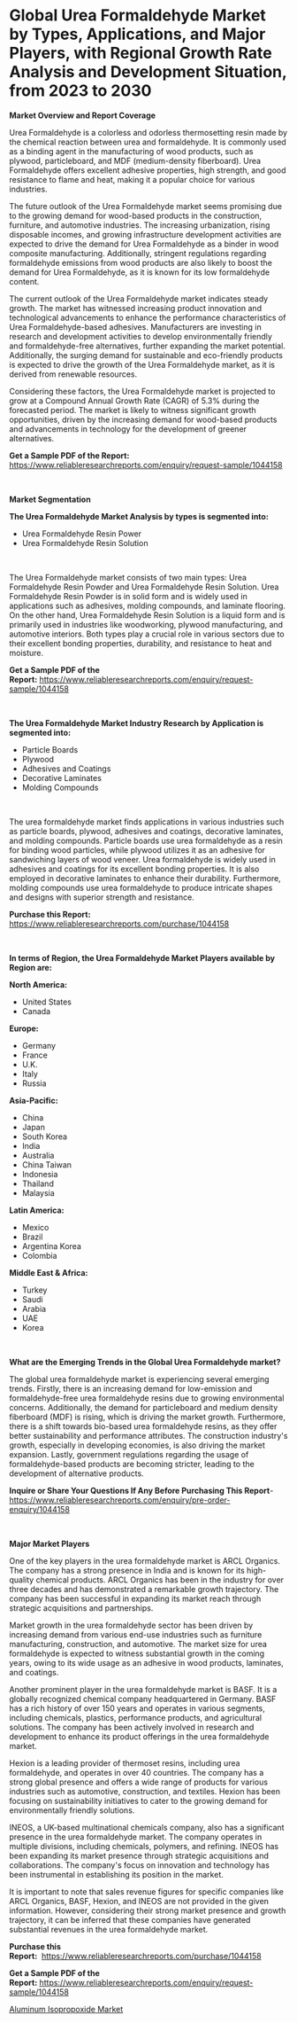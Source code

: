 <p><h1>Global Urea Formaldehyde Market by Types, Applications, and Major Players, with Regional Growth Rate Analysis and Development Situation, from 2023 to 2030</h1></p><p><strong>Market Overview and Report Coverage</strong></p>
<p><p>Urea Formaldehyde is a colorless and odorless thermosetting resin made by the chemical reaction between urea and formaldehyde. It is commonly used as a binding agent in the manufacturing of wood products, such as plywood, particleboard, and MDF (medium-density fiberboard). Urea Formaldehyde offers excellent adhesive properties, high strength, and good resistance to flame and heat, making it a popular choice for various industries.</p><p>The future outlook of the Urea Formaldehyde market seems promising due to the growing demand for wood-based products in the construction, furniture, and automotive industries. The increasing urbanization, rising disposable incomes, and growing infrastructure development activities are expected to drive the demand for Urea Formaldehyde as a binder in wood composite manufacturing. Additionally, stringent regulations regarding formaldehyde emissions from wood products are also likely to boost the demand for Urea Formaldehyde, as it is known for its low formaldehyde content.</p><p>The current outlook of the Urea Formaldehyde market indicates steady growth. The market has witnessed increasing product innovation and technological advancements to enhance the performance characteristics of Urea Formaldehyde-based adhesives. Manufacturers are investing in research and development activities to develop environmentally friendly and formaldehyde-free alternatives, further expanding the market potential. Additionally, the surging demand for sustainable and eco-friendly products is expected to drive the growth of the Urea Formaldehyde market, as it is derived from renewable resources.</p><p>Considering these factors, the Urea Formaldehyde market is projected to grow at a Compound Annual Growth Rate (CAGR) of 5.3% during the forecasted period. The market is likely to witness significant growth opportunities, driven by the increasing demand for wood-based products and advancements in technology for the development of greener alternatives.</p></p>
<p><strong>Get a Sample PDF of the Report:</strong> <a href="https://www.reliableresearchreports.com/enquiry/request-sample/1044158">https://www.reliableresearchreports.com/enquiry/request-sample/1044158</a></p>
<p>&nbsp;</p>
<p><strong>Market Segmentation</strong></p>
<p><strong>The Urea Formaldehyde Market Analysis by types is segmented into:</strong></p>
<p><ul><li>Urea Formaldehyde Resin Power</li><li>Urea Formaldehyde Resin Solution</li></ul></p>
<p>&nbsp;</p>
<p><p>The Urea Formaldehyde market consists of two main types: Urea Formaldehyde Resin Powder and Urea Formaldehyde Resin Solution. Urea Formaldehyde Resin Powder is in solid form and is widely used in applications such as adhesives, molding compounds, and laminate flooring. On the other hand, Urea Formaldehyde Resin Solution is a liquid form and is primarily used in industries like woodworking, plywood manufacturing, and automotive interiors. Both types play a crucial role in various sectors due to their excellent bonding properties, durability, and resistance to heat and moisture.</p></p>
<p><strong>Get a Sample PDF of the Report:</strong>&nbsp;<a href="https://www.reliableresearchreports.com/enquiry/request-sample/1044158">https://www.reliableresearchreports.com/enquiry/request-sample/1044158</a></p>
<p>&nbsp;</p>
<p><strong>The Urea Formaldehyde Market Industry Research by Application is segmented into:</strong></p>
<p><ul><li>Particle Boards</li><li>Plywood</li><li>Adhesives and Coatings</li><li>Decorative Laminates</li><li>Molding Compounds</li></ul></p>
<p>&nbsp;</p>
<p><p>The urea formaldehyde market finds applications in various industries such as particle boards, plywood, adhesives and coatings, decorative laminates, and molding compounds. Particle boards use urea formaldehyde as a resin for binding wood particles, while plywood utilizes it as an adhesive for sandwiching layers of wood veneer. Urea formaldehyde is widely used in adhesives and coatings for its excellent bonding properties. It is also employed in decorative laminates to enhance their durability. Furthermore, molding compounds use urea formaldehyde to produce intricate shapes and designs with superior strength and resistance.</p></p>
<p><strong>Purchase this Report:</strong>&nbsp; <a href="https://www.reliableresearchreports.com/purchase/1044158">https://www.reliableresearchreports.com/purchase/1044158</a></p>
<p>&nbsp;</p>
<p><strong>In terms of Region, the Urea Formaldehyde Market Players available by Region are:</strong></p>
<p>
    <p> <strong> North America: </strong>
        <ul>
            <li>United States</li>
            <li>Canada</li>
        </ul>
        </p> 
    <p> <strong> Europe: </strong>
        <ul>
            <li>Germany</li>
            <li>France</li>
            <li>U.K.</li>
            <li>Italy</li>
            <li>Russia</li>
        </ul>
        </p> 
    <p> <strong> Asia-Pacific: </strong>
        <ul>
            <li>China</li>
            <li>Japan</li>
            <li>South Korea</li>
            <li>India</li>
            <li>Australia</li>
            <li>China Taiwan</li>
            <li>Indonesia</li>
            <li>Thailand</li>
            <li>Malaysia</li>
        </ul>
        </p> 
    <p> <strong> Latin America: </strong>
        <ul>
            <li>Mexico</li>
            <li>Brazil</li>
            <li>Argentina Korea</li>
            <li>Colombia</li>
        </ul>
        </p> 
    <p> <strong> Middle East & Africa: </strong>
        <ul>
            <li>Turkey</li>
            <li>Saudi</li>
            <li>Arabia</li>
            <li>UAE</li>
            <li>Korea</li>
        </ul>
    </p>
    </p>
<p>&nbsp;</p>
<p><strong>What are the Emerging Trends in the Global Urea Formaldehyde market?</strong></p>
<p><p>The global urea formaldehyde market is experiencing several emerging trends. Firstly, there is an increasing demand for low-emission and formaldehyde-free urea formaldehyde resins due to growing environmental concerns. Additionally, the demand for particleboard and medium density fiberboard (MDF) is rising, which is driving the market growth. Furthermore, there is a shift towards bio-based urea formaldehyde resins, as they offer better sustainability and performance attributes. The construction industry's growth, especially in developing economies, is also driving the market expansion. Lastly, government regulations regarding the usage of formaldehyde-based products are becoming stricter, leading to the development of alternative products.</p></p>
<p><strong>Inquire or Share Your Questions If Any Before Purchasing This Report</strong>- <a href="https://www.reliableresearchreports.com/enquiry/pre-order-enquiry/1044158">https://www.reliableresearchreports.com/enquiry/pre-order-enquiry/1044158</a></p>
<p>&nbsp;</p>
<p><strong>Major Market Players</strong></p>
<p><p>One of the key players in the urea formaldehyde market is ARCL Organics. The company has a strong presence in India and is known for its high-quality chemical products. ARCL Organics has been in the industry for over three decades and has demonstrated a remarkable growth trajectory. The company has been successful in expanding its market reach through strategic acquisitions and partnerships.</p><p>Market growth in the urea formaldehyde sector has been driven by increasing demand from various end-use industries such as furniture manufacturing, construction, and automotive. The market size for urea formaldehyde is expected to witness substantial growth in the coming years, owing to its wide usage as an adhesive in wood products, laminates, and coatings.</p><p>Another prominent player in the urea formaldehyde market is BASF. It is a globally recognized chemical company headquartered in Germany. BASF has a rich history of over 150 years and operates in various segments, including chemicals, plastics, performance products, and agricultural solutions. The company has been actively involved in research and development to enhance its product offerings in the urea formaldehyde market.</p><p>Hexion is a leading provider of thermoset resins, including urea formaldehyde, and operates in over 40 countries. The company has a strong global presence and offers a wide range of products for various industries such as automotive, construction, and textiles. Hexion has been focusing on sustainability initiatives to cater to the growing demand for environmentally friendly solutions.</p><p>INEOS, a UK-based multinational chemicals company, also has a significant presence in the urea formaldehyde market. The company operates in multiple divisions, including chemicals, polymers, and refining. INEOS has been expanding its market presence through strategic acquisitions and collaborations. The company's focus on innovation and technology has been instrumental in establishing its position in the market.</p><p>It is important to note that sales revenue figures for specific companies like ARCL Organics, BASF, Hexion, and INEOS are not provided in the given information. However, considering their strong market presence and growth trajectory, it can be inferred that these companies have generated substantial revenues in the urea formaldehyde market.</p></p>
<p><strong>Purchase this Report:</strong>&nbsp;&nbsp;<a href="https://www.reliableresearchreports.com/purchase/1044158">https://www.reliableresearchreports.com/purchase/1044158</a></p>
<p></p>
<p><strong>Get a Sample PDF of the Report:</strong>&nbsp;<a href="https://www.reliableresearchreports.com/enquiry/request-sample/1044158">https://www.reliableresearchreports.com/enquiry/request-sample/1044158</a></p>
<p><p><a href="https://github.com/NorbertYates/Market-Research-Report-List-2/blob/main/aluminum-isopropoxide-market.md">Aluminum Isopropoxide Market</a></p></p>